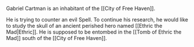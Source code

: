 Gabriel Cartman is an inhabitant of the [[City of Free Haven]].

He is trying to counter an evil Spell. To continue his research, he would like to study the skull of an ancient perished hero named [[Ethric the Mad|Ethric]]. He is supposed to be entombed in the [[Tomb of Ethric the Mad]] south of the [[City of Free Haven]].